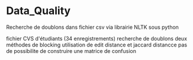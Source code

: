 # Data_Quality
Recherche de doublons dans fichier csv via librairie NLTK sous python

fichier CVS d'étudiants (34 enregistrements)
recherche de doublons
deux méthodes de blocking
utilisation de edit distance et jaccard distancce
pas de possibilite de construire une matrice de confusion
